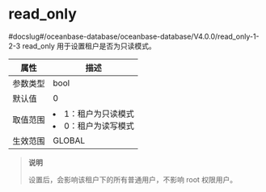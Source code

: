 read_only 
==============================
#docslug#/oceanbase-database/oceanbase-database/V4.0.0/read_only-1-2-3
read_only 用于设置租户是否为只读模式。


| **属性** |                                                     **描述**                                                      |
|--------|-----------------------------------------------------------------------------------------------------------------|
| 参数类型   | bool                                                                                                            |
| 默认值    | 0                                                                                                               |
| 取值范围   | <li> 1：租户为只读模式   <li> 0：租户为读写模式    |
| 生效范围   | GLOBAL                                                                                                          |


> **说明**
> 
> 设置后，会影响该租户下的所有普通用户，不影响 root 权限用户。
